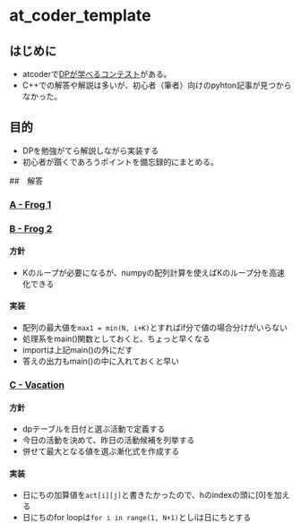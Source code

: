 # at_coder_template

## はじめに

* atcoderで[DPが学べるコンテスト](https://atcoder.jp/contests/dp)がある。
* C++での解答や解説は多いが、初心者（筆者）向けのpyhton記事が見つからなかった。


## 目的

* DPを勉強がてら解説しながら実装する
* 初心者が躓くであろうポイントを備忘録的にまとめる。


##　解答

### [A - Frog 1](https://atcoder.jp/contests/dp/tasks/dp_a)



### [B - Frog 2](https://atcoder.jp/contests/dp/tasks/dp_b)

#### 方針

* Kのループが必要になるが、numpyの配列計算を使えばKのループ分を高速化できる


#### 実装

* 配列の最大値を`max1 = min(N, i+K)`とすればif分で値の場合分けがいらない
* 処理系をmain()関数としておくと、ちょっと早くなる
* importは上記main()の外にだす
* 答えの出力もmain()の中に入れておくと早い



### [C - Vacation](https://atcoder.jp/contests/dp/tasks/dp_c)

#### 方針

* dpテーブルを日付と選ぶ活動で定義する
* 今日の活動を決めて、昨日の活動候補を列挙する
* 併せて最大となる値を選ぶ漸化式を作成する


#### 実装

* 日にちの加算値を`act[i][j]`と書きたかったので、hのindexの頭に[0]を加える
* 日にちのfor loopは`for i in range(1, N+1)`としiは日にちとする
